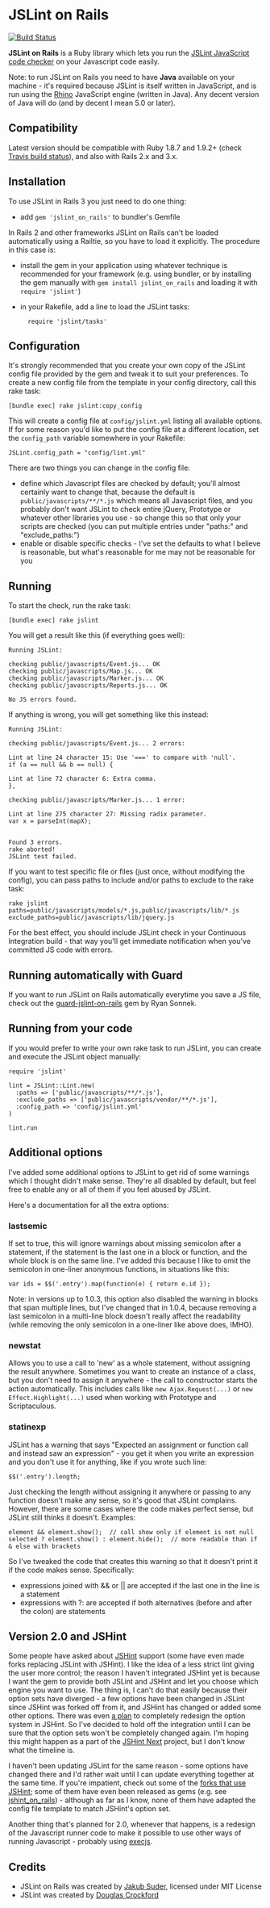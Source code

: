 # JSLint on Rails

[![Build Status](https://secure.travis-ci.org/psionides/jslint_on_rails.png)](http://travis-ci.org/psionides/jslint_on_rails)

**JSLint on Rails** is a Ruby library which lets you run
the [JSLint JavaScript code checker](https://github.com/douglascrockford/JSLint) on your Javascript code easily.

Note: to run JSLint on Rails you need to have **Java** available on your machine - it's required because JSLint is
itself written in JavaScript, and is run using the [Rhino](http://www.mozilla.org/rhino) JavaScript engine (written in
Java). Any decent version of Java will do (and by decent I mean 5.0 or later).


## Compatibility

Latest version should be compatible with Ruby 1.8.7 and 1.9.2+ (check [Travis build status](http://travis-ci.org/#!/psionides/jslint_on_rails)), and also with Rails 2.x and 3.x.


## Installation

To use JSLint in Rails 3 you just need to do one thing:

* add `gem 'jslint_on_rails'` to bundler's Gemfile

In Rails 2 and other frameworks JSLint on Rails can't be loaded automatically using a Railtie, so you have to load it explicitly. The procedure in this case is:

* install the gem in your application using whatever technique is recommended for your framework (e.g. using bundler,
or by installing the gem manually with `gem install jslint_on_rails` and loading it with `require 'jslint'`)
* in your Rakefile, add a line to load the JSLint tasks:

        require 'jslint/tasks'

## Configuration

It's strongly recommended that you create your own copy of the JSLint config file provided by the gem and tweak it to suit your preferences. To create a new config file from the template in your config directory, call this rake task:

    [bundle exec] rake jslint:copy_config

This will create a config file at `config/jslint.yml` listing all available options. If for some reason you'd like to put the config file at a different location, set the `config_path` variable somewhere in your Rakefile:

    JSLint.config_path = "config/lint.yml"

There are two things you can change in the config file:

* define which Javascript files are checked by default; you'll almost certainly want to change that, because the default
is `public/javascripts/**/*.js` which means all Javascript files, and you probably don't want JSLint to check entire
jQuery, Prototype or whatever other libraries you use - so change this so that only your scripts are checked (you can
put multiple entries under "paths:" and "exclude_paths:")
* enable or disable specific checks - I've set the defaults to what I believe is reasonable,
but what's reasonable for me may not be reasonable for you


## Running

To start the check, run the rake task:

    [bundle exec] rake jslint

You will get a result like this (if everything goes well):

    Running JSLint:
    
    checking public/javascripts/Event.js... OK
    checking public/javascripts/Map.js... OK
    checking public/javascripts/Marker.js... OK
    checking public/javascripts/Reports.js... OK
    
    No JS errors found.

If anything is wrong, you will get something like this instead:

    Running JSLint:
    
    checking public/javascripts/Event.js... 2 errors:
    
    Lint at line 24 character 15: Use '===' to compare with 'null'.
    if (a == null && b == null) {
    
    Lint at line 72 character 6: Extra comma.
    },
    
    checking public/javascripts/Marker.js... 1 error:
    
    Lint at line 275 character 27: Missing radix parameter.
    var x = parseInt(mapX);
    
    
    Found 3 errors.
    rake aborted!
    JSLint test failed.

If you want to test specific file or files (just once, without modifying the config), you can pass paths to include
and/or paths to exclude to the rake task:

    rake jslint paths=public/javascripts/models/*.js,public/javascripts/lib/*.js exclude_paths=public/javascripts/lib/jquery.js

For the best effect, you should include JSLint check in your Continuous Integration build - that way you'll get
immediate notification when you've committed JS code with errors.


## Running automatically with Guard

If you want to run JSLint on Rails automatically everytime you save a JS file, check out the
[guard-jslint-on-rails](https://github.com/wireframe/guard-jslint-on-rails) gem by Ryan Sonnek.


## Running from your code

If you would prefer to write your own rake task to run JSLint, you can create and execute the JSLint object manually:

    require 'jslint'
    
    lint = JSLint::Lint.new(
      :paths => ['public/javascripts/**/*.js'],
      :exclude_paths => ['public/javascripts/vendor/**/*.js'],
      :config_path => 'config/jslint.yml'
    )
    
    lint.run


## Additional options

I've added some additional options to JSLint to get rid of some warnings which I thought didn't make sense. They're all
disabled by default, but feel free to enable any or all of them if you feel abused by JSLint.

Here's a documentation for all the extra options:


### lastsemic

If set to true, this will ignore warnings about missing semicolon after a statement, if the statement is the last one in
a block or function, and the whole block is on the same line. I've added this because I like to omit the semicolon in
one-liner anonymous functions, in situations like this:

    var ids = $$('.entry').map(function(e) { return e.id });

Note: in versions up to 1.0.3, this option also disabled the warning in blocks that span multiple lines, but I've
changed that in 1.0.4, because removing a last semicolon in a multi-line block doesn't really affect the readability
(while removing the only semicolon in a one-liner like above does, IMHO).


### newstat

Allows you to use a call to 'new' as a whole statement, without assigning the result anywhere. Sometimes you want to
create an instance of a class, but you don't need to assign it anywhere - the call to constructor starts the action
automatically. This includes calls like `new Ajax.Request(...)` or `new Effect.Highlight(...)` used when working with
Prototype and Scriptaculous.


### statinexp

JSLint has a warning that says "Expected an assignment or function call and instead saw an expression" - you get it
when you write an expression and you don't use it for anything, like if you wrote such line:

    $$('.entry').length;

Just checking the length without assigning it anywhere or passing to any function doesn't make any sense, so it's good
that JSLint complains. However, there are some cases where the code makes perfect sense, but JSLint still thinks it
doesn't. Examples:

    element && element.show();  // call show only if element is not null
    selected ? element.show() : element.hide();  // more readable than if & else with brackets

So I've tweaked the code that creates this warning so that it doesn't print it if the code makes sense. Specifically:

* expressions joined with && or || are accepted if the last one in the line is a statement
* expressions with ?: are accepted if both alternatives (before and after the colon) are statements


## Version 2.0 and JSHint

Some people have asked about [JSHint](http://jshint.com) support (some have even made forks replacing JSLint with JSHint). I like the idea of a less strict lint giving the user more control; the reason I haven't integrated JSHint yet is because I want the gem to provide both JSLint and JSHint and let you choose which engine you want to use. The thing is, I can't do that easily because their option sets have diverged - a few options have been changed in JSLint since JSHint was forked off from it, and JSHint has changed or added some other options. There was even [a plan](https://github.com/jshint/jshint/issues/166) to completely redesign the option system in JSHint. So I've decided to hold off the integration until I can be sure that the option sets won't be completely changed again. I'm hoping this might happen as a part of the [JSHint Next](https://github.com/jshint/jshint-next) project, but I don't know what the timeline is.

I haven't been updating JSLint for the same reason - some options have changed there and I'd rather wait until I can update everything together at the same time. If you're impatient, check out some of the [forks that use JSHint](https://github.com/psionides/jslint_on_rails/network); some of them have even been released as gems (e.g. see [jshint\_on\_rails](https://rubygems.org/gems/jshint_on_rails)) - although as far as I know, none of them have adapted the config file template to match JSHint's option set.

Another thing that's planned for 2.0, whenever that happens, is a redesign of the Javascript runner code to make it possible to use other ways of running Javascript - probably using [execjs](https://github.com/sstephenson/execjs).


## Credits

* JSLint on Rails was created by [Jakub Suder](http://psionides.jogger.pl), licensed under MIT License
* JSLint was created by [Douglas Crockford](http://jslint.com)

